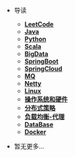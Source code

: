 * 导读
    * [**LeetCode**](/study/LeetCode_Study/README)
    * [**Java**](/study/Java/README)
    * [**Python**](/study/Python/README)
    * [**Scala**](/study/Scala/README.md)
    * [**BigData**](/study/BigData/README.md)
    * [**SpringBoot**](/study/SpringBoot/README)
    * [**SpringCloud**](/study/SpringCloud/README)
    * [**MQ**](/study/MQ/README)
    * [**Netty**](/study/Netty/README)
    * [**Linux**](/study/Linux/README)
    * [**操作系统和硬件**](/study/操作系统和硬件/README)
    * [**分布式策略**](/study/分布式策略/README)
    * [**负载均衡-代理**](/study/负载均衡-代理/README)
    * [**DataBase**](/study/DataBase/README)
    * [**Docker**](/study/Docker/README)

    
* 暂无更多...

